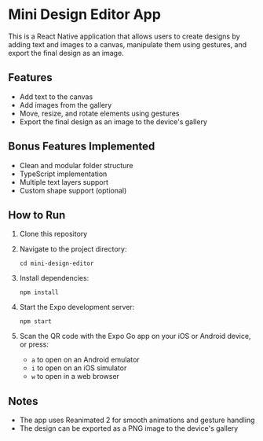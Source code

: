 # Mini Design Editor App

This is a React Native application that allows users to create designs by adding text and images to a canvas, manipulate them using gestures, and export the final design as an image.

## Features

- Add text to the canvas
- Add images from the gallery
- Move, resize, and rotate elements using gestures
- Export the final design as an image to the device's gallery

## Bonus Features Implemented

- Clean and modular folder structure
- TypeScript implementation
- Multiple text layers support
- Custom shape support (optional)

## How to Run

1. Clone this repository
2. Navigate to the project directory:
   ```
   cd mini-design-editor
   ```

3. Install dependencies:
   ```
   npm install
   ```
   
4. Start the Expo development server:
   ```
   npm start
   ```
   
5. Scan the QR code with the Expo Go app on your iOS or Android device, or press:
   - `a` to open on an Android emulator
   - `i` to open on an iOS simulator
   - `w` to open in a web browser

## Notes

- The app uses Reanimated 2 for smooth animations and gesture handling
- The design can be exported as a PNG image to the device's gallery